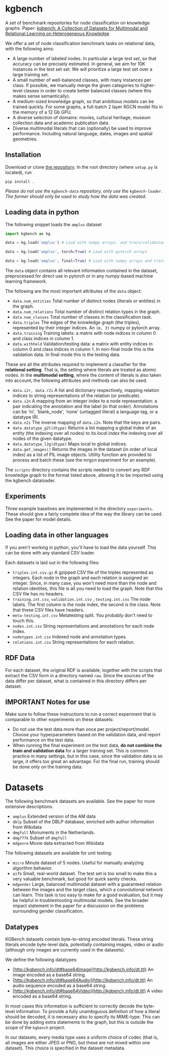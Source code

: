 # kgbench

A set of benchmark repositories for node classification on knowledge graphs. Paper:
[kgbench: A Collection of Datasets for Multimodal and Relational Learning on Heterogeneous Knowledge](https://openreview.net/forum?id=yeK_9wxRDbA) 

We offer a set of node classification benchmark tasks on relational data, with the following aims:

* A large number of labeled nodes. In particular a large _test set_, so that accuracy can be precisely estimated. In general, we aim for 10K instances in the test set set. We will prioritize a large test set over a large training set.
* A small number of well-balanced classes, with many instances per class. If possible, we manually merge the given categories to higher-level classes in order to create better balanced classes (where this makes sense semantically). 
* A medium-sized knowledge graph, so that ambitious models can be trained quickly. For some graphs, a full-batch 2 layer RGCN model fits in the memory of a 12 Gb GPU.
* A diverse selection of domains: movies, cultural heritage, museum collection data and academic publication data.
* Diverse multimodal literals that can (optionally) be used to improve performance. Including natural language, dates, images and spatial geometries.  

## Installation

Download or clone [the repository](https://github.com/pbloem/kgbench-loader). In the root directory (where `setup.py` is located), run 
```
pip install . 
```

_Please do not use the `kgbench-data` repository, only use the `kgbench-loader`. The former should only be used to study how the data was created._

## Loading data in python

The following snippet loads the `amplus` dataset

```python
import kgbench as kg

data = kg.load('amplus') # Load with numpy arrays, and train/validation split

data = kg.load('amplus', torch=True) # Load with pytorch arrays

data = kg.load('amplus', final=True) # Load with numpy arrays and train/test split
``` 

The `data` object contains all relevant information contained in the dataset, preprocessed for direct use in pytorch or in any numpy-based machine learning framework.

The following are the most important attributes of the `data` object:

 * `data.num_entities` Total number of distinct nodes (literals or entities) in the graph.
 * `data.num_relations` Total number of distinct relation types in the graph.
 * `data.num_classes` Total number of classes in the classification task.
 * `data.triples` The edges of the knowledge graph (the triples), represented by their integer indices. An `(m, 3)` numpy or pytorch array.
 * `data.training` Training labels: a matrix with node indices in column 0 and class indices in column 1.
 * `data.withheld` Validation/testing data: a matrix with entity indices in column 0 and class indices in column 1. In non-final mode this is the validation data. In final mode this is the testing data.

These are all the attributes required to implement a classifier for the **relational setting**. That is, the setting where literals are treated as atomic nodes. In the **multimodal setting**, where the content of literals is also taken into account, the following attributes and methods can also be used.

 * `data.i2r, data.r2i` A list and dictionary respectively, mapping relation indices to string representations of the relation (or predicate). 
 * `data.i2n` A mapping from an integer index to a node representation: a pair indicating the annotation and the label (in that order). Annotations can be 'iri', 'blank_node', 'none' (untagged literal) a language tag, or a datatype IRI.
 * `data.n2i` The inverse mapping of `data.i2n`. Note that the keys are pairs.
 * `data.datatype_g2l(dtype)` Returns a list mapping a global index of an entity (the indexing over all nodes) to its _local index_ the indexing over all nodes of the given datatype.
 * `data.datatype_l2g(dtype)` Maps local to global indices.
 * `data.get_images()` Returns the images in the dataset (in order of local index) as a list of PIL image objects. Utility function are provided to process and batch these (see the mrgcn experiment for an example).

The `scripts` directory contains the scripts needed to convert any RDF knowledge graph to the format listed above, allowing it to be imported using the kgbench dataloader.

## Experiments

Three example baselines are implemented in the directory `experiments`. These should give a fairly complete idea of the way the library can be used. See the paper for model details. 

## Loading data in other languages

If you aren't working in python, you'll have to load the data yourself. This can be done with any standard CSV loader.

Each datasets is laid out in the following files:
 * `triples.int.csv.gz` A gzipped CSV file of the triples represented as integers. Each node in the graph and each relation is assigned an integer. Since, in many case, you won't need more than the node and relation identites, this file is all you need to load the graph. Note that this CSV file has no headers.
 * `training.int.csv`, `validation.int.csv` , `testing.int.csv` The node labels. The first column is the node index, the second is the class. Note that these CSV files have headers.
 * `meta-testing.int.csv` Metatesting split. You probably don't need to touch this.
 * `nodes.int.csv` String representations and annotations for each node index.
 * `nodetypes.int.csv` Indexed node and annotation types.
 * `relations.int.csv` String representations for each relation.
 
## RDF Data

For each dataset, the original RDF is available, together with the scripts that extract the CSV form in a directory named `raw`. Since the sources of the data differ per dataset, what is contained in this directory differs per dataset.  

## IMPORTANT Notes for use

Make sure to follow these instructions to run a correct experiment that is comparable to other experiments on these datasets:
 * Do not use the test data more than once per project/report/model. Choose your hyperparameters based on the validation data, and report performance on the test data. 
 * When running the final experiment on the test data, **do not combine the train and validation data** for a larger training set. This is common practice in many settings, but in this case, since the validation data is so large, it offers too great an advantage. For the final run, training should be done only on the training data. 

# Datasets

The following benchmark datasets are available. See the paper for more extensive descriptions. 

 * `amplus` Extended version of the AM data
 * `dblp` Subset of the DBLP database, enriched with author information from Wikidata
 * `dmgfull` Monuments in the Netherlands.
 * `dmg777k` Subset of `dmgfull`
 * `mdgenre` Movie data extracted from Wikidata
 
The following datasets are available for unit testing:

 * `micro` Minute dataset of 5 nodes. Useful for manually analyzing algorithm behavior.
 * `aifb` Small, real-world dataset. The test set is too small to make this a very valuable benchmark, but good for quick sanity checks.
 * `mdgender` Large, balanced multimodal dataset with a guaranteed relation between the images and the target class, which a convolutional network can learn. This task is too easy to make for a good evaluation, but it may be helpful in troubleshooting multimodal models. See the broader impact statement in the paper for a discussion on the problems surrounding gender classification.  

## Datatypes

KGBench datasets contain byte-to-string encoded literals. These string literals encode byte-level data, potentially containing images, video or audio (although only images are currently used in the datasets).

We define the following datatypes:
 
 * [http://kgbench.info/dt#base64Image](http://kgbench.info/dt.ttl) An image encoded as a base64 string. 
 * [http://kgbench.info/dt#base64Audio](http://kgbench.info/dt.ttl) An audio sequence encoded as a base64 string.
 * [http://kgbench.info/dt#base64Video](http://kgbench.info/dt.ttl) A video encoded as a base64 string.

In most cases this information is sufficient to correctly decode the byte-level information. To provide a fully unambiguous definition of how a literal should be decoded, it is necessary also to specify its MIME-type. This can be done by adding extra statements to the graph, but this is outside the scope of the `kgbench` project. 

In our datasets, every media type uses a uniform choice of codec (that is, all images are either JPEG or PNG, but these are not mixed within one dataset). This choice is specified in the dataset metadata.
